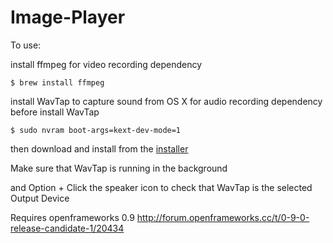 # Image-Player

To use:

install ffmpeg for video recording dependency

```$ brew install ffmpeg```

install WavTap to capture sound from OS X for audio recording dependency
before install WavTap

```$ sudo nvram boot-args=kext-dev-mode=1```

then download and install from the [installer](https://github.com/pje/WavTap/releases/download/0.3.0/WavTap.0.3.0.pkg)


Make sure that WavTap is running in the background

and Option + Click the speaker icon to check that WavTap is the selected Output Device

Requires openframeworks 0.9
http://forum.openframeworks.cc/t/0-9-0-release-candidate-1/20434
